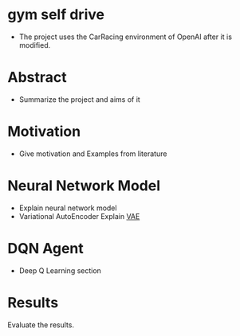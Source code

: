 # gym self drive
* The project uses the CarRacing environment of OpenAI after it is modified.



# Abstract

*  Summarize the project and aims of it

# Motivation

* Give motivation and Examples from literature

# Neural Network Model

* Explain neural network model
* Variational AutoEncoder Explain
[VAE](https://blog.keras.io/building-autoencoders-in-keras.html)

# DQN Agent

* Deep Q Learning section

# Results

Evaluate the results.


